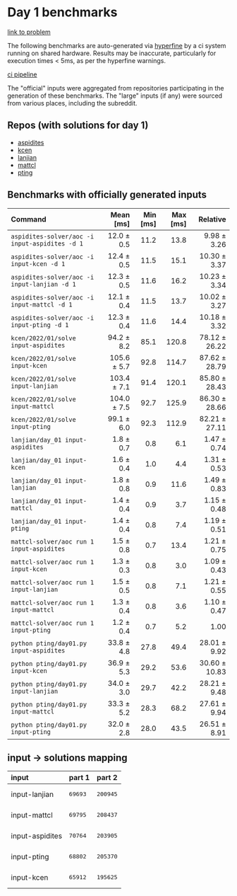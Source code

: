 # Day 1 benchmarks

[link to problem](http://adventofcode.com/2022/day/1)

The following benchmarks are auto-generated via [hyperfine](https://github.com/sharkdp/hyperfine) by a ci system running on shared hardware. Results may be inaccurate, particularly for execution times < 5ms, as per the hyperfine warnings.

[ci pipeline](http://ci.papercode.net:8080/teams/aoc2022/pipelines/aoc-compare-2022)

The "official" inputs were aggregated from repositories participating in the generation of these benchmarks. The "large" inputs (if any) were sourced from various places, including the subreddit.

## Repos (with solutions for day 1)


- [aspidites](https://github.com/aspidites/aoc2022)
- [kcen](https://github.com/kcen/AdventOfCode)
- [lanjian](https://github.com/LanJian/aoc-2022)
- [mattcl](https://github.com/mattcl/aoc2022)
- [pting](https://github.com/pting/aoc2022)

## Benchmarks with officially generated inputs
| Command | Mean [ms] | Min [ms] | Max [ms] | Relative |
|:---|---:|---:|---:|---:|
| `aspidites-solver/aoc -i input-aspidites -d 1` | 12.0 ± 0.5 | 11.2 | 13.8 | 9.98 ± 3.26 |
| `aspidites-solver/aoc -i input-kcen -d 1` | 12.4 ± 0.5 | 11.5 | 15.1 | 10.30 ± 3.37 |
| `aspidites-solver/aoc -i input-lanjian -d 1` | 12.3 ± 0.5 | 11.6 | 16.2 | 10.23 ± 3.34 |
| `aspidites-solver/aoc -i input-mattcl -d 1` | 12.1 ± 0.4 | 11.5 | 13.7 | 10.02 ± 3.27 |
| `aspidites-solver/aoc -i input-pting -d 1` | 12.3 ± 0.4 | 11.6 | 14.4 | 10.18 ± 3.32 |
| `kcen/2022/01/solve input-aspidites` | 94.2 ± 8.2 | 85.1 | 120.8 | 78.12 ± 26.22 |
| `kcen/2022/01/solve input-kcen` | 105.6 ± 5.7 | 92.8 | 114.7 | 87.62 ± 28.79 |
| `kcen/2022/01/solve input-lanjian` | 103.4 ± 7.1 | 91.4 | 120.1 | 85.80 ± 28.43 |
| `kcen/2022/01/solve input-mattcl` | 104.0 ± 7.5 | 92.7 | 125.9 | 86.30 ± 28.66 |
| `kcen/2022/01/solve input-pting` | 99.1 ± 6.0 | 92.3 | 112.9 | 82.21 ± 27.11 |
| `lanjian/day_01 input-aspidites` | 1.8 ± 0.7 | 0.8 | 6.1 | 1.47 ± 0.74 |
| `lanjian/day_01 input-kcen` | 1.6 ± 0.4 | 1.0 | 4.4 | 1.31 ± 0.53 |
| `lanjian/day_01 input-lanjian` | 1.8 ± 0.8 | 0.9 | 11.6 | 1.49 ± 0.83 |
| `lanjian/day_01 input-mattcl` | 1.4 ± 0.4 | 0.9 | 3.7 | 1.15 ± 0.48 |
| `lanjian/day_01 input-pting` | 1.4 ± 0.4 | 0.8 | 7.4 | 1.19 ± 0.51 |
| `mattcl-solver/aoc run 1 input-aspidites` | 1.5 ± 0.8 | 0.7 | 13.4 | 1.21 ± 0.75 |
| `mattcl-solver/aoc run 1 input-kcen` | 1.3 ± 0.3 | 0.8 | 3.0 | 1.09 ± 0.43 |
| `mattcl-solver/aoc run 1 input-lanjian` | 1.5 ± 0.5 | 0.8 | 7.1 | 1.21 ± 0.55 |
| `mattcl-solver/aoc run 1 input-mattcl` | 1.3 ± 0.4 | 0.8 | 3.6 | 1.10 ± 0.47 |
| `mattcl-solver/aoc run 1 input-pting` | 1.2 ± 0.4 | 0.7 | 5.2 | 1.00 |
| `python pting/day01.py input-aspidites` | 33.8 ± 4.8 | 27.8 | 49.4 | 28.01 ± 9.92 |
| `python pting/day01.py input-kcen` | 36.9 ± 5.3 | 29.2 | 53.6 | 30.60 ± 10.83 |
| `python pting/day01.py input-lanjian` | 34.0 ± 3.0 | 29.7 | 42.2 | 28.21 ± 9.48 |
| `python pting/day01.py input-mattcl` | 33.3 ± 5.2 | 28.3 | 68.2 | 27.61 ± 9.94 |
| `python pting/day01.py input-pting` | 32.0 ± 2.8 | 28.0 | 43.5 | 26.51 ± 8.91 |

## input -> solutions mapping
|input|part 1|part 2|
|:---|:---|:---|
|input-lanjian|<pre>69693</pre>|<pre>200945</pre>|
|input-mattcl|<pre>69795</pre>|<pre>208437</pre>|
|input-aspidites|<pre>70764</pre>|<pre>203905</pre>|
|input-pting|<pre>68802</pre>|<pre>205370</pre>|
|input-kcen|<pre>65912</pre>|<pre>195625</pre>|
